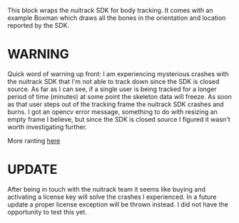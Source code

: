 This block wraps the nuitrack SDK for body tracking. It comes with an example Boxman which draws all the bones in the orientation and location reported by the SDK.

# WARNING
Quick word of warning up front: I am experiencing mysterious crashes with the nuitrack SDK that I'm not able to track down since the SDK is closed source. As far as I can see, if a single user is being tracked for a longer period of time (minutes) at some point the skeleton data will freeze. As soon as that user steps out of the tracking frame the nuitrack SDK crashes and burns. I got an opencv error message, something to do with resizing an empty frame I believe, but since the SDK is closed source I figured it wasn't worth investigating further.

More ranting [here](https://3dclub.orbbec3d.com/t/body-tracking-not-free-after-january-31-2018/1273/24?u=dvh)

# UPDATE
After being in touch with the nuitrack team it seems like buying and activating a license key will solve the crashes I experienced. In a future update a proper license exception will be thrown instead. I did not have the opportunity to test this yet.
